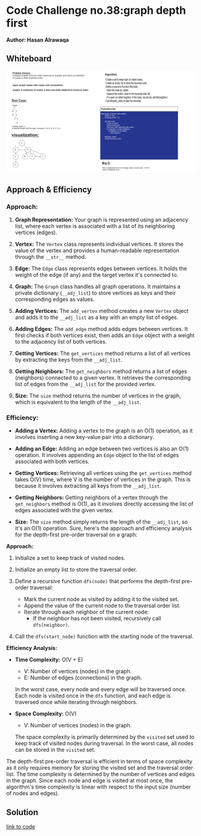 # Code Challenge no.38:graph depth first

**Author: Hasan Alrawaqa**

## Whiteboard

![Alt text](image.png)

## Approach & Efficiency

### Approach:

1. **Graph Representation:** Your graph is represented using an adjacency list, where each vertex is associated with a list of its neighboring vertices (edges).

2. **Vertex:** The `Vertex` class represents individual vertices. It stores the value of the vertex and provides a human-readable representation through the `__str__` method.

3. **Edge:** The `Edge` class represents edges between vertices. It holds the weight of the edge (if any) and the target vertex it's connected to.

4. **Graph:** The `Graph` class handles all graph operations. It maintains a private dictionary (`__adj_list`) to store vertices as keys and their corresponding edges as values.

5. **Adding Vertices:** The `add_vertex` method creates a new `Vertex` object and adds it to the `__adj_list` as a key with an empty list of edges.

6. **Adding Edges:** The `add_edge` method adds edges between vertices. It first checks if both vertices exist, then adds an `Edge` object with a weight to the adjacency list of both vertices.

7. **Getting Vertices:** The `get_vertices` method returns a list of all vertices by extracting the keys from the `__adj_list`.

8. **Getting Neighbors:** The `get_neighbors` method returns a list of edges (neighbors) connected to a given vertex. It retrieves the corresponding list of edges from the `__adj_list` for the provided vertex.

9. **Size:** The `size` method returns the number of vertices in the graph, which is equivalent to the length of the `__adj_list`.

### Efficiency:

- **Adding a Vertex:** Adding a vertex to the graph is an O(1) operation, as it involves inserting a new key-value pair into a dictionary.

- **Adding an Edge:** Adding an edge between two vertices is also an O(1) operation. It involves appending an `Edge` object to the list of edges associated with both vertices.

- **Getting Vertices:** Retrieving all vertices using the `get_vertices` method takes O(V) time, where V is the number of vertices in the graph. This is because it involves extracting all keys from the `__adj_list`.

- **Getting Neighbors:** Getting neighbors of a vertex through the `get_neighbors` method is O(1), as it involves directly accessing the list of edges associated with the given vertex.

- **Size:** The `size` method simply returns the length of the `__adj_list`, so it's an O(1) operation.
Sure, here's the approach and efficiency analysis for the depth-first pre-order traversal on a graph:

**Approach:**

1. Initialize a set to keep track of visited nodes.
2. Initialize an empty list to store the traversal order.
3. Define a recursive function `dfs(node)` that performs the depth-first pre-order traversal:
   - Mark the current node as visited by adding it to the visited set.
   - Append the value of the current node to the traversal order list.
   - Iterate through each neighbor of the current node:
     - If the neighbor has not been visited, recursively call `dfs(neighbor)`.

4. Call the `dfs(start_node)` function with the starting node of the traversal.

**Efficiency Analysis:**

- **Time Complexity:** O(V + E)
  - V: Number of vertices (nodes) in the graph.
  - E: Number of edges (connections) in the graph.
  
  In the worst case, every node and every edge will be traversed once. Each node is visited once in the `dfs` function, and each edge is traversed once while iterating through neighbors.

- **Space Complexity:** O(V)
  - V: Number of vertices (nodes) in the graph.

  The space complexity is primarily determined by the `visited` set used to keep track of visited nodes during traversal. In the worst case, all nodes can be stored in the `visited` set.

The depth-first pre-order traversal is efficient in terms of space complexity as it only requires memory for storing the visited set and the traversal order list. The time complexity is determined by the number of vertices and edges in the graph. Since each node and edge is visited at most once, the algorithm's time complexity is linear with respect to the input size (number of nodes and edges).

## Solution
[link to code](graph-depth-first.py)

